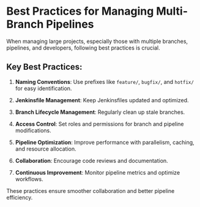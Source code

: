 # Best Practices for Managing Multi-Branch Pipelines

When managing large projects, especially those with multiple branches, pipelines, and developers, following best practices is crucial.

## Key Best Practices:

1. **Naming Conventions**: Use prefixes like `feature/`, `bugfix/`, and `hotfix/` for easy identification.

2. **Jenkinsfile Management**: Keep Jenkinsfiles updated and optimized.

3. **Branch Lifecycle Management**: Regularly clean up stale branches.

4. **Access Control**: Set roles and permissions for branch and pipeline modifications.

5. **Pipeline Optimization**: Improve performance with parallelism, caching, and resource allocation.

6. **Collaboration**: Encourage code reviews and documentation.

7. **Continuous Improvement**: Monitor pipeline metrics and optimize workflows.

These practices ensure smoother collaboration and better pipeline efficiency.